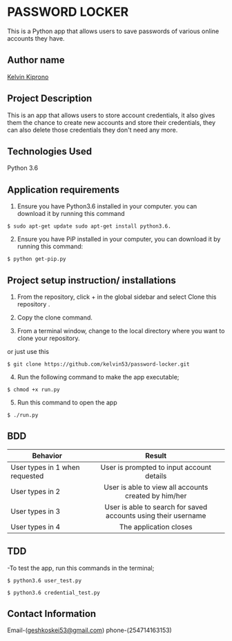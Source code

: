 # PASSWORD LOCKER

This is a Python app that allows users to save passwords of various online accounts they have.

## Author name

[Kelvin Kiprono](https://github.com/kelvin53/password-locker.git)

## Project Description

This is an app that allows users to store account credentials, it also gives them the chance to create new accounts and store their credentials, they can also delete those credentials they don't need any more.

## Technologies Used

Python 3.6

## Application requirements

1. Ensure you have Python3.6 installed in your computer. you can download it by running this command

`$ sudo apt-get update sudo apt-get install python3.6.`

2. Ensure you have PiP installed in your computer, you can download it by running this command:

`$ python get-pip.py`

## Project setup instruction/ installations


1. From the repository, click + in the global sidebar and select Clone this repository .

2.  Copy the clone command.

3.  From a terminal window, change to the local directory where you want to clone your repository.

or just use this

`$ git clone https://github.com/kelvin53/password-locker.git`

4. Run the following command to make the app executable;

`$ chmod +x run.py`

5. Run this command to open the app

`$ ./run.py`


## BDD

| Behavior        | Result |
| ------------- |:----:|
| User types in 1 when requested | User is prompted to input account details |
| User types in 2 | User is able to view all accounts created by him/her|
| User types in 3 | User is able to search for saved accounts using their username|
| User types in 4 | The application closes|

## TDD

-To test the app, run this commands in the terminal;

`$ python3.6 user_test.py`

`$ python3.6 credential_test.py`

## Contact Information

Email-(geshkoskei53@gmail.com)
phone-(254714163153)
